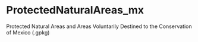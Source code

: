 # ProtectedNaturalAreas_mx
Protected Natural Areas and Areas Voluntarily Destined to the Conservation of Mexico (.gpkg)
